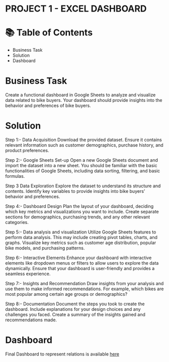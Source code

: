 # PROJECT 1 - EXCEL DASHBOARD #
# 📚 Table of Contents #
- Business Task
- Solution
- Dashboard

 # Business Task
 Create a functional dashboard in Google Sheets to analyze and visualize data related to bike buyers. Your dashboard should provide insights into the behavior and preferences of bike buyers.

 # Solution
 Step 1:- Data Acquisition Download the provided dataset. Ensure it contains relevant information such as customer demographics, purchase history, and product preferences.

Step 2:- Google Sheets Set-up Open a new Google Sheets document and import the dataset into a new sheet. You should be familiar with the basic functionalities of Google Sheets, including data sorting, filtering, and basic formulas.

Step 3 Data Exploration Explore the dataset to understand its structure and contents. Identify key variables to provide insights into bike buyers’ behavior and preferences.

Step 4:- Dashboard Design Plan the layout of your dashboard, deciding which key metrics and visualizations you want to include. Create separate sections for demographics, purchasing trends, and any other relevant categories.

Step 5:- Data analysis and visualization Utilize Google Sheets features to perform data analysis. This may include creating pivot tables, charts, and graphs. Visualize key metrics such as customer age distribution, popular bike models, and purchasing patterns.

Step 6:- Interactive Elements Enhance your dashboard with interactive elements like dropdown menus or filters to allow users to explore the data dynamically. Ensure that your dashboard is user-friendly and provides a seamless experience.

Step 7:- Insights and Recommendation Draw insights from your analysis and use them to make informed recommendations. For example, which bikes are most popular among certain age groups or demographics?

Step 8:- Documentation Document the steps you took to create the dashboard. Include explanations for your design choices and any challenges you faced. Create a summary of the insights gained and recommendations made.

# Dashboard
Final Dashboard to represent relations is available [here](https://docs.google.com/spreadsheets/d/1-OtoOjfRp7paotobD6MeU7sgBc8y_G9TbGnLhcUVSGY/edit#gid=430074513)
